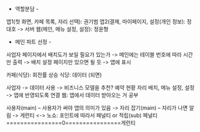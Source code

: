 - 역할분담 -

앱1(첫 화면, 카페 목록, 자리 선택): 권기범
앱2(결제, 마이페이지, 설정(개인 정보): 정대호 -> 서버
웹(메인, 메뉴 설정, 설정): 정윤형


- 메인 파트 선정 -

사업자 페이지에서 배치도가 보일 필요가 있는가
-> 메인에는 테이블 번호에 따라 시간만 출력
-> 배치 설정 페이지만 있으면 될 듯 -> 앱에 표시

카페(식당): 회전률 상승
식당: 데이터 (되면)


사업자
-> 데이터 사용
-> 비즈니스 모델을 추천?
예약 현황
자리 배치, 메뉴 설정, 설정 -> 앱에 반영되도록 연결
웹: 앱에서 데이터 받아오는 거 공부

사용자(main) – 사용자가 써야 앱의 의미가 있음
-> 자리 잡기(main) – 자리가 나면 알림
-> 게런티 <-> 노쇼: 포인트에 따라서 페널티 or 적립(sub)
페널티================0================게런티